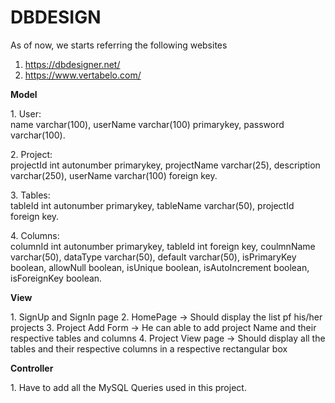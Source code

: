 # DBDESIGN
As of now, we starts referring the following websites
1. https://dbdesigner.net/
2. https://www.vertabelo.com/


<p>
<b>Model</b>
</p>
<p>
1. User:<br>
   name varchar(100),
   userName varchar(100) primarykey,
   password varchar(100).
   
</p>
<p>
2. Project:<br>
   projectId int autonumber primarykey,
   projectName varchar(25),
   description varchar(250),
   userName varchar(100) foreign key.
</p>
<p>
3. Tables: <br>
   tableId int autonumber primarykey,
   tableName varchar(50),
   projectId foreign key.
</p>
<p>
4. Columns: <br>
   columnId int autonumber primarykey,
   tableId int foreign key,
   coulmnName varchar(50),
   dataType varchar(50),
   default varchar(50),
   isPrimaryKey boolean,
   allowNull boolean,
   isUnique boolean,
   isAutoIncrement boolean,
   isForeignKey boolean.
</p>

<p>
<b>View</b>
<p>
1. SignUp and SignIn page
2. HomePage -> Should display the list pf his/her projects
3. Project Add Form -> He can able to add project Name and their respective tables and columns
4. Project View page -> Should display all the tables and their respective columns in a respective rectangular box
</p>

<p>
<b> Controller </b>
</p>
<p>
1. Have to add all the MySQL Queries used in this project.
</p>
